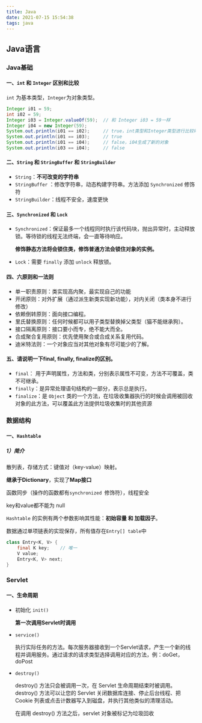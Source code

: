 ```yaml
---
title: Java
date: 2021-07-15 15:54:38
tags: java
---
```


##  Java语言



### Java基础

#### 一、`int` 和 `Integer` 区别和比较

`int` 为基本类型，`Integer`为对象类型。

```java
Integer i01 = 59;
int i02 = 59;
Integer i03 = Integer.valueOf(59);	// 和 Integer i03 = 59一样
Integer i04 = new Integer(59);
System.out.println(i01 == i02);		// true，int类型和Integer类型进行比较时，Integer会自动拆箱，变成int值比较
System.out.println(i01 == i03);		// true
System.out.println(i01 == i04);		// false，i04生成了新的对象
System.out.println(i03 == i04);		// false
```



#### 二、`String` 和 `StringBuffer` 和 `StringBuilder`

+ `String`：**不可改变的字符串**
+ `StringBuffer` ：修改字符串，动态构建字符串。方法添加 `Synchronized` 修饰符
+ `StringBuilder`：线程不安全，速度更快



#### 三、`Synchronized` 和 `Lock`

+ `Synchronized`：保证最多一个线程同时执行该代码块，抛出异常时，主动释放锁。等待锁的线程无法终端，会一直等待响应。

  **修饰静态方法将会锁住类，修饰普通方法会锁住对象的实例。**

+ `Lock`：需要 `finally` 添加 `unlock` 释放锁。



#### 四、六原则和一法则

+ 单一职责原则：类实现高内聚，最实现自己的功能
+ 开闭原则：对外扩展（通过派生新类实现新功能），对内关闭（类本身不进行修改）
+ 依赖倒转原则：面向接口编程。
+ 里氏替换原则：任何时候都可以用子类型替换掉父类型（猫不能继承狗）。
+ 接口隔离原则：接口要小而专，绝不能大而全。
+ 合成聚合复用原则：优先使用聚合或合成关系复用代码。
+ 迪米特法则：一个对象应当对其他对象有尽可能少的了解。



#### 五、请说明一下final, finally, finalize的区别。

+ `final`： 用于声明属性，方法和类，分别表示属性不可变，方法不可覆盖，类不可继承。
+ `finally`：是异常处理语句结构的一部分，表示总是执行。
+ `finalize`：是 `Object` 类的一个方法，在垃圾收集器执行的时候会调用被回收对象的此方法，可以覆盖此方法提供垃圾收集时的其他资源



### 数据结构

#### 一、`Hashtable`

##### 1）简介

散列表，存储方式：键值对（key-value）映射。

**继承于Dictionary**，实现了**Map接口**

函数同步（操作的函数都有`synchronized `修饰符），线程安全

key和value都不能为 null

`Hashtable` 的实例有两个参数影响其性能：**初始容量 和 加载因子**。

数据通过单项链表的实现保存，所有值存在`Entry[] table`中

```java
class Entry<K, V> {
    final K key;	// 唯一
    V value;
    Entry<K, V> next;
}
```







### Servlet

#### 一、生命周期

+ 初始化 `init()`

  **第一次调用Servlet时调用**

+ `service()`

  执行实际任务的方法。每次服务器接收到一个Servlet请求，产生一个新的线程并调用服务。通过请求的请求类型选择调用对应的方法，例：doGet，doPost

+ `destroy()`

  destroy() 方法只会被调用一次，在 Servlet 生命周期结束时被调用。destroy() 方法可以让您的 Servlet 关闭数据库连接、停止后台线程、把 Cookie 列表或点击计数器写入到磁盘，并执行其他类似的清理活动。

  在调用 destroy() 方法之后，servlet 对象被标记为垃圾回收